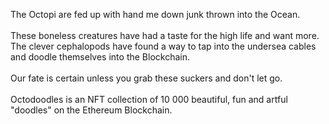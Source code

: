 The Octopi are fed up with hand me down junk thrown into the Ocean. <br />
<br />
These boneless creatures have had a taste for the high life and want more. <br />
The clever cephalopods have found a way to tap into the undersea cables and doodle themselves into the Blockchain. <br />
<br />
Our fate is certain unless you grab these suckers and don't let go. <br />
<br />
Octodoodles is an NFT collection of 10 000 beautiful, fun and artful "doodles" on the Ethereum Blockchain.